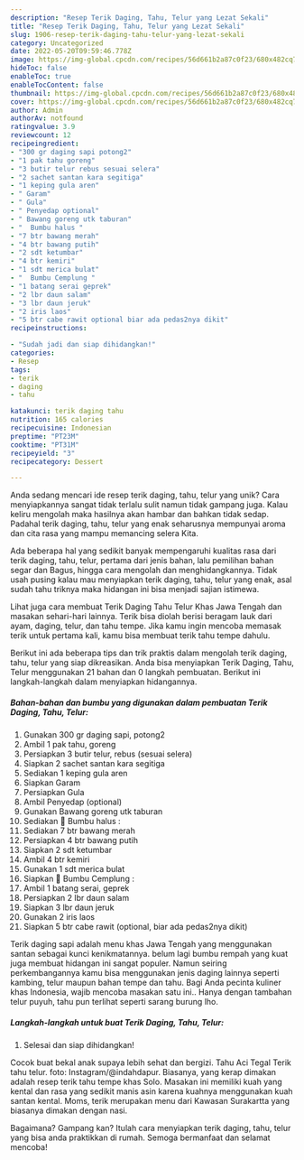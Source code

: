 ```yaml
---
description: "Resep Terik Daging, Tahu, Telur yang Lezat Sekali"
title: "Resep Terik Daging, Tahu, Telur yang Lezat Sekali"
slug: 1906-resep-terik-daging-tahu-telur-yang-lezat-sekali
category: Uncategorized
date: 2022-05-20T09:59:46.778Z
image: https://img-global.cpcdn.com/recipes/56d661b2a87c0f23/680x482cq70/terik-daging-tahu-telur-foto-resep-utama.jpg
hideToc: false
enableToc: true
enableTocContent: false
thumbnail: https://img-global.cpcdn.com/recipes/56d661b2a87c0f23/680x482cq70/terik-daging-tahu-telur-foto-resep-utama.jpg
cover: https://img-global.cpcdn.com/recipes/56d661b2a87c0f23/680x482cq70/terik-daging-tahu-telur-foto-resep-utama.jpg
author: Admin
authorAv: notfound
ratingvalue: 3.9
reviewcount: 12
recipeingredient:
- "300 gr daging sapi potong2"
- "1 pak tahu goreng"
- "3 butir telur rebus sesuai selera"
- "2 sachet santan kara segitiga"
- "1 keping gula aren"
- " Garam"
- " Gula"
- " Penyedap optional"
- " Bawang goreng utk taburan"
- "  Bumbu halus "
- "7 btr bawang merah"
- "4 btr bawang putih"
- "2 sdt ketumbar"
- "4 btr kemiri"
- "1 sdt merica bulat"
- "  Bumbu Cemplung "
- "1 batang serai geprek"
- "2 lbr daun salam"
- "3 lbr daun jeruk"
- "2 iris laos"
- "5 btr cabe rawit optional biar ada pedas2nya dikit"
recipeinstructions:

- "Sudah jadi dan siap dihidangkan!"
categories:
- Resep
tags:
- terik
- daging
- tahu

katakunci: terik daging tahu 
nutrition: 165 calories
recipecuisine: Indonesian
preptime: "PT23M"
cooktime: "PT31M"
recipeyield: "3"
recipecategory: Dessert

---
```





Anda sedang mencari ide resep terik daging, tahu, telur yang unik? Cara menyiapkannya sangat tidak terlalu sulit namun tidak gampang juga. Kalau keliru mengolah maka hasilnya akan hambar dan bahkan tidak sedap. Padahal terik daging, tahu, telur yang enak seharusnya mempunyai aroma dan cita rasa yang mampu memancing selera Kita.





Ada beberapa hal yang sedikit banyak mempengaruhi kualitas rasa dari terik daging, tahu, telur, pertama dari jenis bahan, lalu pemilihan bahan segar dan Bagus, hingga cara mengolah dan menghidangkannya. Tidak usah pusing kalau mau menyiapkan terik daging, tahu, telur yang enak,      asal sudah tahu triknya maka hidangan ini bisa menjadi sajian istimewa.














Lihat juga cara membuat Terik Daging Tahu Telur Khas Jawa Tengah dan masakan sehari-hari lainnya. Terik bisa diolah berisi beragam lauk dari ayam, daging, telur, dan tahu tempe. Jika kamu ingin mencoba memasak terik untuk pertama kali, kamu bisa membuat terik tahu tempe dahulu.






Berikut ini ada beberapa tips dan trik praktis dalam mengolah terik daging, tahu, telur yang siap dikreasikan. Anda bisa menyiapkan Terik Daging, Tahu, Telur menggunakan 21 bahan dan 0 langkah pembuatan. Berikut ini langkah-langkah dalam menyiapkan hidangannya.

<!--inarticleads1-->

##### Bahan-bahan dan bumbu yang digunakan dalam pembuatan Terik Daging, Tahu, Telur:

1. Gunakan 300 gr daging sapi, potong2
1. Ambil 1 pak tahu, goreng
1. Persiapkan 3 butir telur, rebus (sesuai selera)
1. Siapkan 2 sachet santan kara segitiga
1. Sediakan 1 keping gula aren
1. Siapkan  Garam
1. Persiapkan  Gula
1. Ambil  Penyedap (optional)
1. Gunakan  Bawang goreng utk taburan
1. Sediakan  🌸 Bumbu halus :
1. Sediakan 7 btr bawang merah
1. Persiapkan 4 btr bawang putih
1. Siapkan 2 sdt ketumbar
1. Ambil 4 btr kemiri
1. Gunakan 1 sdt merica bulat
1. Siapkan  🌸 Bumbu Cemplung :
1. Ambil 1 batang serai, geprek
1. Persiapkan 2 lbr daun salam
1. Siapkan 3 lbr daun jeruk
1. Gunakan 2 iris laos
1. Siapkan 5 btr cabe rawit (optional, biar ada pedas2nya dikit)


Terik daging sapi adalah menu khas Jawa Tengah yang menggunakan santan sebagai kunci kenikmatannya. belum lagi bumbu rempah yang kuat juga membuat hidangan ini sangat populer. Namun seiring perkembangannya kamu bisa menggunakan jenis daging lainnya seperti kambing, telur maupun bahan tempe dan tahu. Bagi Anda pecinta kuliner khas Indonesia, wajib mencoba masakan satu ini.. Hanya dengan tambahan telur puyuh, tahu pun terlihat seperti sarang burung lho. 

<!--inarticleads2-->

##### Langkah-langkah untuk buat Terik Daging, Tahu, Telur:


1. Selesai dan siap dihidangkan!

Cocok buat bekal anak supaya lebih sehat dan bergizi. Tahu Aci Tegal Terik tahu telur. foto: Instagram/@indahdapur. Biasanya, yang kerap dimakan adalah resep terik tahu tempe khas Solo. Masakan ini memiliki kuah yang kental dan rasa yang sedikit manis asin karena kuahnya menggunakan kuah santan kental. Moms, terik merupakan menu dari Kawasan Surakartta yang biasanya dimakan dengan nasi. 

Bagaimana? Gampang kan? Itulah cara menyiapkan terik daging, tahu, telur yang bisa anda praktikkan di rumah. Semoga bermanfaat dan selamat mencoba!
